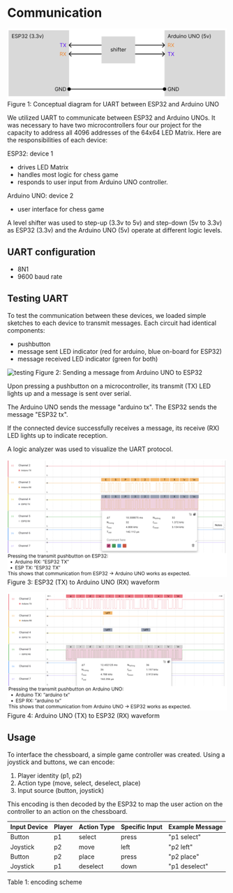 # Communication 
![conceptual](./img/conceptual_diagram.png)
Figure 1: Conceptual diagram for UART between ESP32 and Arduino UNO

We utilized UART to communicate between ESP32 and Arduino UNOs. It was necessary to have two microcontrollers four our project for the capacity to address all 4096 addresses of the 64x64 LED Matrix. Here are the responsibilities of each device:

ESP32: device 1
- drives LED Matrix
- handles most logic for chess game
- responds to user input from Arduino UNO controller.

Arduino UNO: device 2
- user interface for chess game

A level shifter was used to step-up (3.3v to 5v) and step-down (5v to 3.3v) as ESP32 (3.3v) and the Arduino UNO (5v) operate at different logic levels.

## UART configuration
- 8N1
- 9600 baud rate

## Testing UART
To test the communication between these devices, we loaded simple sketches to each device to transmit messages. Each circuit had identical components:
- pushbutton
- message sent LED indicator (red for arduino, blue on-board for ESP32)
- message received LED indicator (green for both)

![testing](./img/test_setup.PNG)
Figure 2: Sending a message from Arduino UNO to ESP32

Upon pressing a pushbutton on a microcontroller, its transmit (TX) LED lights up and a message is sent over serial.

The Arduino UNO sends the message "arduino tx".
The ESP32 sends the message "ESP32 tx".

If the connected device successfully receives a message, its receive (RX) LED lights up to indicate reception.

A logic analyzer was used to visualize the UART protocol. 

![result 1](./img/communication_1.PNG)
Figure 3: ESP32 (TX) to Arduino UNO (RX) waveform

![result 2](./img/communication_2.PNG)
Figure 4: Arduino UNO (TX) to ESP32 (RX) waveform

## Usage
To interface the chessboard, a simple game controller was created. Using a joystick and buttons, we can encode:
1. Player identity (p1, p2)
2. Action type (move, select, deselect, place)
3. Input source (button, joystick)

This encoding is then decoded by the ESP32 to map the user action on the controller to an action on the chessboard. 

| Input Device | Player | Action Type | Specific Input | Example Message |
|--------------|--------|-------------|----------------|-----------------|
| Button       | p1     | select      | press          | "p1 select"     |
| Joystick     | p2     | move        | left           | "p2 left"       |
| Button       | p2     | place       | press          | "p2 place"      |
| Joystick     | p1     | deselect    | down           | "p1 deselect"   |
Table 1: encoding scheme